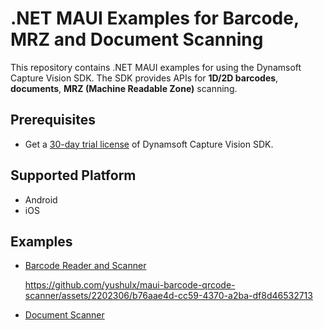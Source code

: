# .NET MAUI Examples for Barcode, MRZ and Document Scanning

This repository contains .NET MAUI examples for using the Dynamsoft Capture Vision SDK. The SDK provides APIs for **1D/2D barcodes**, **documents**, **MRZ (Machine Readable Zone)** scanning.

## Prerequisites
- Get a [30-day trial license](https://www.dynamsoft.com/customer/license/trialLicense/?product=dcv&package=cross-platform) of Dynamsoft Capture Vision SDK.


## Supported Platform
- Android
- iOS

## Examples
- [Barcode Reader and Scanner](./examples/BarcodeQrScanner/)
    
    https://github.com/yushulx/maui-barcode-qrcode-scanner/assets/2202306/b76aae4d-cc59-4370-a2ba-df8d46532713

- [Document Scanner](./examples/DocumentScanner/)
